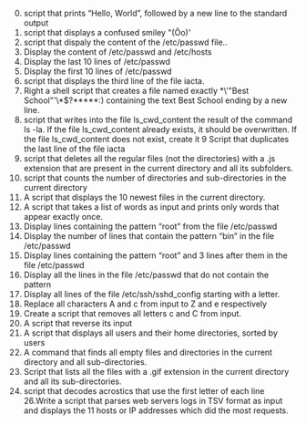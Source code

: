 0. script that prints “Hello, World”, followed by a new line to the standard output
1. script that displays a confused smiley "(Ôo)'
2. script that dispaly the content of the /etc/passwd file.. 
3. Display the content of /etc/passwd and /etc/hosts
4. Display the last 10 lines of /etc/passwd
5. Display the first 10 lines of /etc/passwd 
6.  script that displays the third line of the file iacta.
7. Right a shell script that creates a file named exactly \*\\'"Best School"\'\\*$\?\*\*\*\*\*:) containing the text Best School ending by a new line.
8. script that writes into the file ls_cwd_content the result of the command ls -la. If the file ls_cwd_content already exists, it should be overwritten. If the file ls_cwd_content does not exist, create it
9 Script that duplicates the last line of the file iacta
10. script that deletes all the regular files (not the directories) with a .js extension that are present in the current directory and all its subfolders. 
11. script that counts the number of directories and sub-directories in the current directory
12. A script that displays the 10 newest files in the current directory.
13. A script that takes a list of words as input and prints only words that appear exactly once.
14. Display lines containing the pattern “root” from the file /etc/passwd
15. Display the number of lines that contain the pattern “bin” in the file /etc/passwd
16. Display lines containing the pattern “root” and 3 lines after them in the file /etc/passwd
17. Display all the lines in the file /etc/passwd that do not contain the pattern  
18. Display all lines of the file /etc/ssh/sshd_config starting with a letter.
19. Replace all characters A and c from input to Z and e respectively
20. Create a script that removes all letters c and C from input. 
21. A  script that reverse its input 
22. A script that displays all users and their home directories, sorted by users
23. A command that finds all empty files and directories in the current directory and all sub-directories.
24.  Script that lists all the files with a .gif extension in the current directory and all its sub-directories.
25. script that decodes acrostics that use the first letter of each line
26.Write a script that parses web servers logs in TSV format as input and displays the 11 hosts or IP addresses which did the most requests.
